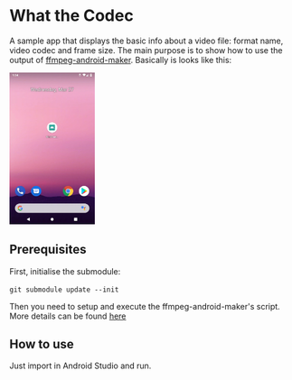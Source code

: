 # What the Codec

A sample app that displays the basic info about a video file: format name, video codec and frame size. The main purpose is to show how to use the output of [ffmpeg-android-maker](https://github.com/Javernaut/ffmpeg-android-maker). Basically is looks like this:  

<img src="images/example.gif" width="30%">  

## Prerequisites

First, initialise the submodule:  

`git submodule update --init`  
  
Then you need to setup and execute the ffmpeg-android-maker's script. More details can be found [here](https://github.com/Javernaut/ffmpeg-android-maker)  

## How to use

Just import in Android Studio and run.
